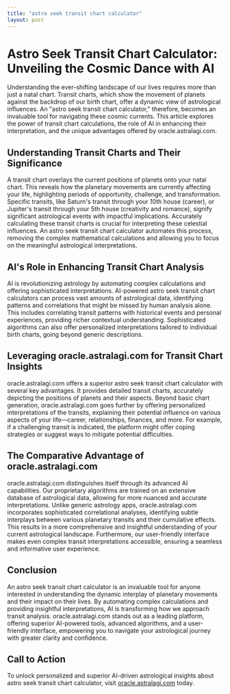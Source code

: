 ```yaml
---
title: "astro seek transit chart calculator"
layout: post
---
```


# Astro Seek Transit Chart Calculator: Unveiling the Cosmic Dance with AI

Understanding the ever-shifting landscape of our lives requires more than just a natal chart.  Transit charts, which show the movement of planets against the backdrop of our birth chart, offer a dynamic view of astrological influences.  An "astro seek transit chart calculator," therefore, becomes an invaluable tool for navigating these cosmic currents. This article explores the power of transit chart calculations, the role of AI in enhancing their interpretation, and the unique advantages offered by oracle.astralagi.com.


## Understanding Transit Charts and Their Significance

A transit chart overlays the current positions of planets onto your natal chart.  This reveals how the planetary movements are currently affecting your life, highlighting periods of opportunity, challenge, and transformation.  Specific transits, like Saturn's transit through your 10th house (career), or Jupiter's transit through your 5th house (creativity and romance), signify significant astrological events with impactful implications.  Accurately calculating these transit charts is crucial for interpreting these celestial influences.  An astro seek transit chart calculator automates this process, removing the complex mathematical calculations and allowing you to focus on the meaningful astrological interpretations.


## AI's Role in Enhancing Transit Chart Analysis

AI is revolutionizing astrology by automating complex calculations and offering sophisticated interpretations.  AI-powered astro seek transit chart calculators can process vast amounts of astrological data, identifying patterns and correlations that might be missed by human analysis alone. This includes correlating transit patterns with historical events and personal experiences, providing richer contextual understanding.  Sophisticated algorithms can also offer personalized interpretations tailored to individual birth charts, going beyond generic descriptions.


## Leveraging oracle.astralagi.com for Transit Chart Insights

oracle.astralagi.com offers a superior astro seek transit chart calculator with several key advantages.  It provides detailed transit charts, accurately depicting the positions of planets and their aspects.  Beyond basic chart generation, oracle.astralagi.com goes further by offering personalized interpretations of the transits, explaining their potential influence on various aspects of your life—career, relationships, finances, and more.  For example, if a challenging transit is indicated, the platform might offer coping strategies or suggest ways to mitigate potential difficulties.


## The Comparative Advantage of oracle.astralagi.com

oracle.astralagi.com distinguishes itself through its advanced AI capabilities.  Our proprietary algorithms are trained on an extensive database of astrological data, allowing for more nuanced and accurate interpretations.  Unlike generic astrology apps, oracle.astralagi.com incorporates sophisticated correlational analyses, identifying subtle interplays between various planetary transits and their cumulative effects.  This results in a more comprehensive and insightful understanding of your current astrological landscape.  Furthermore, our user-friendly interface makes even complex transit interpretations accessible, ensuring a seamless and informative user experience.


## Conclusion

An astro seek transit chart calculator is an invaluable tool for anyone interested in understanding the dynamic interplay of planetary movements and their impact on their lives.  By automating complex calculations and providing insightful interpretations, AI is transforming how we approach transit analysis.  oracle.astralagi.com stands out as a leading platform, offering superior AI-powered tools, advanced algorithms, and a user-friendly interface, empowering you to navigate your astrological journey with greater clarity and confidence.


## Call to Action

To unlock personalized and superior AI-driven astrological insights about astro seek transit chart calculator, visit [oracle.astralagi.com](https://oracle.astralagi.com) today.